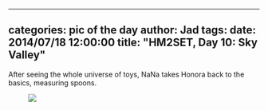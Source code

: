 
---
categories: pic of the day
author: Jad
tags: 
date: 2014/07/18 12:00:00
title: "HM2SET, Day 10: Sky Valley"
---
After seeing the whole universe of toys, NaNa takes Honora back to the basics, measuring spoons.

<figure>
<img src="/img/2014/07/18/img_20140718132104_medium.jpg" />
<figcaption></figcaption>
</figure>

